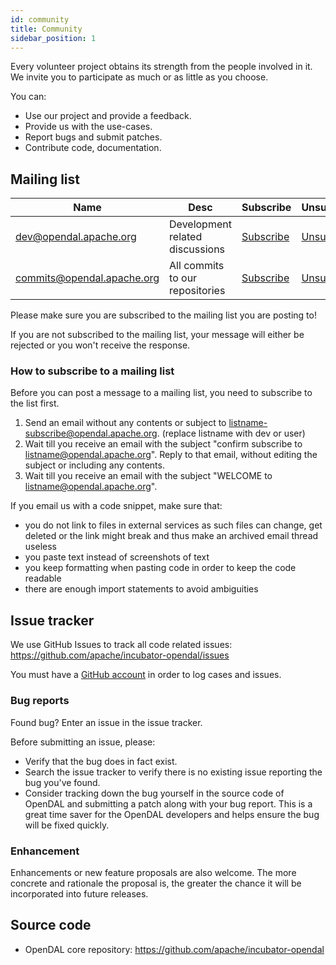 ```yaml
---
id: community
title: Community
sidebar_position: 1
---
```


Every volunteer project obtains its strength from the people involved in it. We invite you to participate as much or as little as you choose.

You can:

* Use our project and provide a feedback.
* Provide us with the use-cases.
* Report bugs and submit patches.
* Contribute code, documentation.

## Mailing list

| Name                       | Desc                            | Subscribe                                                | Unsubscribe                                                  | Post                                   | Archive                                                                  |
|----------------------------|---------------------------------|----------------------------------------------------------|--------------------------------------------------------------|----------------------------------------|--------------------------------------------------------------------------|
| dev@opendal.apache.org     | Development related discussions | [Subscribe](mailto:dev-subscribe@opendal.apache.org)     | [Unsubscribe](mailto:dev-unsubscribe@opendal.apache.org)     | [Post](mailto:dev@opendal.apache.org)  | [Archive](https://lists.apache.org/list.html?dev@opendal.apache.org)     |
| commits@opendal.apache.org | All commits to our repositories | [Subscribe](mailto:commits-subscribe@opendal.apache.org) | [Unsubscribe](mailto:commits-unsubscribe@opendal.apache.org) | Read only list                         | [Archive](https://lists.apache.org/list.html?commits@opendal.apache.org) |


Please make sure you are subscribed to the mailing list you are posting to!

If you are not subscribed to the mailing list, your message will either be rejected or you won't receive the response.

### How to subscribe to a mailing list

Before you can post a message to a mailing list, you need to subscribe to the list first.

1. Send an email without any contents or subject to listname-subscribe@opendal.apache.org. (replace listname with dev or user)
2. Wait till you receive an email with the subject "confirm subscribe to listname@opendal.apache.org". Reply to that email, without editing the subject or including any contents.
3. Wait till you receive an email with the subject "WELCOME to listname@opendal.apache.org".

If you email us with a code snippet, make sure that:

* you do not link to files in external services as such files can change, get deleted or the link might break and thus make an archived email thread useless
* you paste text instead of screenshots of text
* you keep formatting when pasting code in order to keep the code readable
* there are enough import statements to avoid ambiguities

## Issue tracker

We use GitHub Issues to track all code related issues: https://github.com/apache/incubator-opendal/issues

You must have a [GitHub account](https://github.com/signup) in order to log cases and issues.

### Bug reports

Found bug? Enter an issue in the issue tracker.

Before submitting an issue, please:

* Verify that the bug does in fact exist.
* Search the issue tracker to verify there is no existing issue reporting the bug you've found.
* Consider tracking down the bug yourself in the source code of OpenDAL and submitting a patch along with your bug report. This is a great time saver for the OpenDAL developers and helps ensure the bug will be fixed quickly.

### Enhancement

Enhancements or new feature proposals are also welcome. The more concrete and rationale the proposal is, the greater the chance it will be incorporated into future releases.

## Source code

* OpenDAL core repository: https://github.com/apache/incubator-opendal
